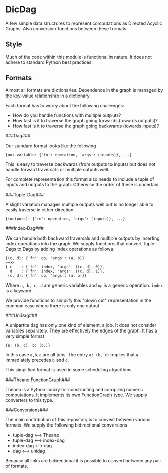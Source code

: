 DicDag
======

A few simple data structures to represent computations as Directed Acyclic Graphs. Also conversion functions between these formats.

Style
-----

Much of the code within this module is functional in nature. It does not adhere to standard Python best practices.

Formats
-------

Almost all formats are dictionaries. Dependence in the graph is managed by the key-value relationship in a dictionary.

Each format has to worry about the following challenges:

* How do you handle functions with multiple outputs?
* How fast is it to traverse the graph going forwards (towards outputs)?
* How fast is it to traverse the graph going backwards (towards inputs)?

###Dag###

Our standard format looks like the following
    
    {out-variable: {'fn': operation, 'args': (inputs)}, ...}

This is easy to traverse backwards (from outputs to inputs) but does not handle forward traversals or multiple outputs well. 

For complete representation this format also needs to include a tuple of inputs and outputs to the graph. Otherwise the order of these is uncertain.

###Tuple-Dag###

A slight variation manages multiple outputs well but is no longer able to easily traverse in either direction.

    {(outputs): {'fn': operation, 'args': (inputs)}, ...}

###Index-Dag###

We can handle both backward traversals and multiple outputs by inserting index operations into the graph. We supply functions that convert Tuple-Dags to Dags by adding index operations as follows:

    {(c, d): {'fn': op, 'args': (a, b)}
    ==>>
    { c    : {'fn': index, 'args': ((c, d), 0)},
      d    : {'fn': index, 'args': ((c, d), 1)},
     (c, d): {'fn': op, 'args': (a, b)}}

Where `a, b, c, d` are generic variables and `op` is a generic operation. `index` is a keyword. 

We provide functions to simplify this "blown out" representation in the common case where there is only one output

###UniDag###

A unipartite dag has only one kind of element, a job. It does not consider variables separately. They are effectively the edges of the graph. It has a very simple format

    {a: (b, c), b: (c,)}

In this case `a,b,c` are all jobs. The entry `a: (b, c)` implies that `a` immediately precedes `b` and `c`. 

This simplified format is used in some scheduling algorithms.

###Theano FunctionGraph###

Theano is a Python library for constructing and compiling numeric computations. It implements its own FunctionGraph type. We supply converters to this type.

###Conversions###

The main contribution of this repository is to convert between various formats. We supply the following bidirectional conversions

* tuple-dag <--> Theano
* tuple-dag <--> index-dag
* index-dag <--> dag
* dag <--> unidag

Because all links are bidirectional it is possible to convert between any pair of formats.
